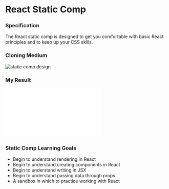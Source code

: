 # React Static Comp

### Specification
The React static comp is designed to get you comfortable with basic React principles and to keep up your CSS skills.

### Cloning Medium
![static comp design](https://i.imgur.com/8eQr70q.png)

### My Result
![cy comp](./React-Time.pdf)

### Static Comp Learning Goals
- Begin to understand rendering in React
- Begin to understand creating components in React
- Begin to understand writing in JSX
- Begin to understand passing data through props
- A sandbox in which to practice working with React